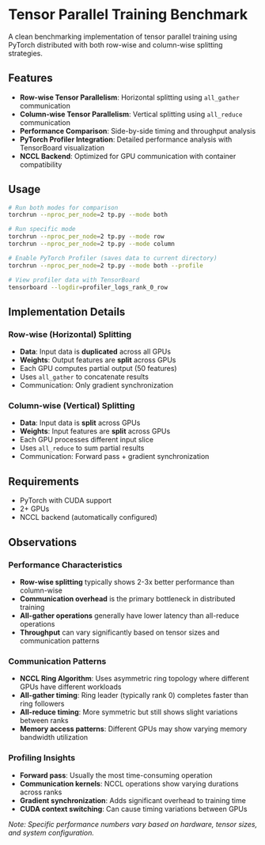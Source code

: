 # Tensor Parallel Training Benchmark

A clean benchmarking implementation of tensor parallel training using PyTorch distributed with both row-wise and column-wise splitting strategies.

## Features

- **Row-wise Tensor Parallelism**: Horizontal splitting using `all_gather` communication
- **Column-wise Tensor Parallelism**: Vertical splitting using `all_reduce` communication  
- **Performance Comparison**: Side-by-side timing and throughput analysis
- **PyTorch Profiler Integration**: Detailed performance analysis with TensorBoard visualization
- **NCCL Backend**: Optimized for GPU communication with container compatibility

## Usage

```bash
# Run both modes for comparison
torchrun --nproc_per_node=2 tp.py --mode both

# Run specific mode
torchrun --nproc_per_node=2 tp.py --mode row
torchrun --nproc_per_node=2 tp.py --mode column

# Enable PyTorch Profiler (saves data to current directory)
torchrun --nproc_per_node=2 tp.py --mode both --profile

# View profiler data with TensorBoard
tensorboard --logdir=profiler_logs_rank_0_row
```

## Implementation Details

### Row-wise (Horizontal) Splitting
- **Data**: Input data is **duplicated** across all GPUs
- **Weights**: Output features are **split** across GPUs
- Each GPU computes partial output (50 features)
- Uses `all_gather` to concatenate results
- Communication: Only gradient synchronization

### Column-wise (Vertical) Splitting  
- **Data**: Input data is **split** across GPUs
- **Weights**: Input features are **split** across GPUs
- Each GPU processes different input slice
- Uses `all_reduce` to sum partial results
- Communication: Forward pass + gradient synchronization

## Requirements

- PyTorch with CUDA support
- 2+ GPUs
- NCCL backend (automatically configured)

## Observations

### Performance Characteristics
- **Row-wise splitting** typically shows 2-3x better performance than column-wise
- **Communication overhead** is the primary bottleneck in distributed training
- **All-gather operations** generally have lower latency than all-reduce operations
- **Throughput** can vary significantly based on tensor sizes and communication patterns

### Communication Patterns
- **NCCL Ring Algorithm**: Uses asymmetric ring topology where different GPUs have different workloads
- **All-gather timing**: Ring leader (typically rank 0) completes faster than ring followers
- **All-reduce timing**: More symmetric but still shows slight variations between ranks
- **Memory access patterns**: Different GPUs may show varying memory bandwidth utilization

### Profiling Insights
- **Forward pass**: Usually the most time-consuming operation
- **Communication kernels**: NCCL operations show varying durations across ranks
- **Gradient synchronization**: Adds significant overhead to training time
- **CUDA context switching**: Can cause timing variations between GPUs

*Note: Specific performance numbers vary based on hardware, tensor sizes, and system configuration.*